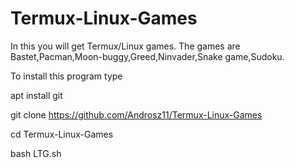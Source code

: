 # Termux-Linux-Games
In this you will get Termux/Linux games. The games are Bastet,Pacman,Moon-buggy,Greed,Ninvader,Snake game,Sudoku.

To install this program type


apt install git

git clone https://github.com/Androsz11/Termux-Linux-Games

cd Termux-Linux-Games

bash LTG.sh
